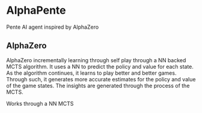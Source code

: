 # AlphaPente
Pente AI agent inspired by AlphaZero

## AlphaZero
AlphaZero incrementally learning through self play through a NN backed MCTS algorithm. 
It uses a NN to predict the policy and value for each state. 
As the algorithm continues, it learns to play better and better games. 
Through such, it generates more accurate estimates for the policy and value of the game states. 
The insights are generated through the process of the MCTS.

Works through a NN MCTS
